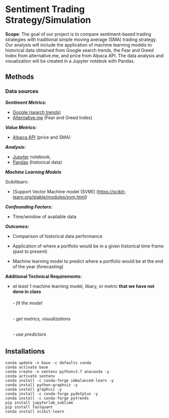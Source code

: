 # Sentiment Trading Strategy/Simulation

**Scope**: The goal of our project is to compare sentiment-based trading strategies with traditional simple moving average (SMA) trading strategy. Our analysis will include the application of machine learning models to historical data obtained from Google search trends, the Fear and Greed Index from  alternative.me, and price from Alpaca API. The data analysis and visualization will be created in a Jupyter notebok with Pandas.

## Methods

### Data sources

***Sentiment Metrics:***

- [Google (search trends)](https://trends.google.com/trends/explore)
- [Alternative.me](https://alternative.me/crypto/fear-and-greed-index/#history) (Fear and Greed Index)

***Value Metrics:***

- [Alpaca API](https://alpaca.markets/) (price and SMA)

***Analysis:***

- [Jupyter](https://jupyter.org/) notebook, 
- [Pandas](https://pandas.pydata.org/docs/) (historical data)

***Machine Learning Models***

Scikitlearn:
	
- [Support Vector Machine model (SVM)] (https://scikit-learn.org/stable/modules/svm.html)


***Confounding Factors:***

- Time/window of available data

***Outcomes:***

- Comparison of historical data performance

- Application of where a portfolio would be in a given historical time frame (past to present)

- Machine learning model to predict where a portfolio would be at the end of the year (forecasting)


**Additional Technical Requirements:**

- *at least* 1 machine learning model, libary, or metric **that we have not done in class**

	<h6>- fit the model</h6>
	<h6>- get metrics, visualizations</h6>
	<h6>- use predictors</h6>


## Installations

```
conda update -n base -c defaults conda
conda activate base
conda create -n sentenv python=3.7 anaconda -y
conda activate sentenv
conda install -c conda-forge imbalanced-learn -y
conda install python-graphviz -y
conda install graphviz -y
conda install -c conda-forge pydotplus -y
conda install -c conda-forge pytrends
pip install jupyterlab_sublime
pip install fastquant
conda install scikit-learn
```